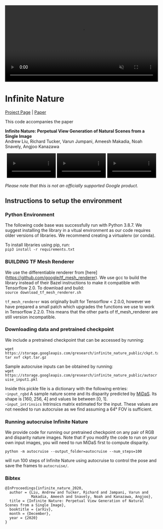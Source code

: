 <br>
<video autoplay loop muted playsinline width="100%">
  <source src="https://infinite-nature.github.io/teaser_loop.mp4" type="video/mp4">
</video>

# Infinite Nature
[Project Page](https://infinite-nature.github.io/) |
[Paper](https://arxiv.org/abs/2012.09855)

This code accompanies the paper

**Infinite Nature: Perpetual View Generation of Natural Scenes from a Single Image** \
Andrew Liu, Richard Tucker, Varun Jumpani, Ameesh Makadia,
Noah Snavely, Angjoo Kanazawa

<div align="center">
  <video autoplay loop muted playsinline controls width="32%">
    <source src="https://infinite-nature.github.io/animation0.mp4" type="video/mp4">
  </video>
  <video autoplay loop muted playsinline controls width="32%">
    <source src="https://infinite-nature.github.io/animation1.mp4" type="video/mp4">
  </video>
  <video autoplay loop muted playsinline controls width="32%">
    <source src="https://infinite-nature.github.io/animation4.mp4" type="video/mp4">
  </video>
</div>

*Please note that this is not an officially supported Google product.*

## Instructions to setup the environment
### Python Environment

The following code base was successfully run with Python 3.8.7. We suggest
installing the library in a vitual environment as our code requires older
versions of libraries. We recommend creating a virtualenv (or conda).

To install libraries using pip, run: \
`pip3 install -r requirements.txt`

### BUILDING TF Mesh Renderer

We use the differentiable renderer from [here]
(https://github.com/google/tf_mesh_renderer). We use gcc to build
the library instead of their Bazel instructions to make it compatible with
Tensorflow 2.0. To download and build:\
`source download_tf_mesh_renderer.sh`

`tf_mesh_renderer` was originally built for Tensorflow \< 2.0.0, however we have
prepared a small patch which upgrades the functions we use to work in
Tensorflow 2.2.0. This means that the other parts of tf_mesh_renderer are still
version incompatible.

### Downloading data and pretrained checkpoint
We include a pretrained checkpoint that can be accessed by running:

```
wget https://storage.googleapis.com/gresearch/infinite_nature_public/ckpt.tar.gz
tar xvf ckpt.tar.gz
```

Sample autocruise inputs can be obtained by running: \
`wget https://storage.googleapis.com/gresearch/infinite_nature_public/autocruise_input1.pkl`

Inside this pickle file is a dictionary with the following entries:\
-`input_rgbd` A sample nature scene and its disparity predicted by
[MiDaS](https://github.com/intel-isl/MiDaS). Its shape is [160, 256, 4] and
values lie between [0, 1].\
-`input_intrinsics` Intrinsics matrix estimated for the input. These values are
not needed to run autocruise as we find assuming a 64&deg;  FOV is sufficient.

### Running autocruise Infinite Nature
We provide code for running our pretrained checkpoint on any pair of
RGB and disparity nature images. Note that if you modify the code to run on your own input images, you will need to run MiDaS first to compute disparity.

`python -m autocruise --output_folder=autocruise --num_steps=100`

will run 100 steps of Infinite Nature using autocruise to control the pose and save the frames to `autocruise/`.

### Bibtex
```
@InProceedings{infinite_nature_2020,
  author = {Liu, Andrew and Tucker, Richard and Jampani, Varun and
            Makadia, Ameesh and Snavely, Noah and Kanazawa, Angjoo},
  title = {Infinite Nature: Perpetual View Generation of Natural Scenes from a Single Image},
  booktitle = {arXiv},
  month = {December},
  year = {2020}
}
```
